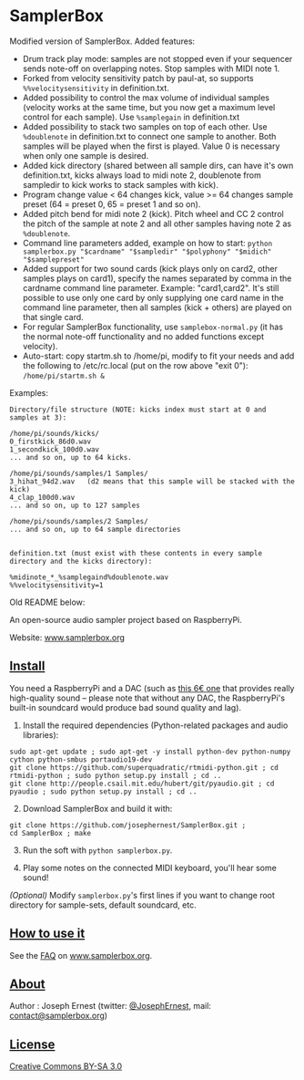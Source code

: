 SamplerBox
==========

Modified version of SamplerBox. Added features:
* Drum track play mode: samples are not stopped even if your sequencer sends note-off on overlapping notes. Stop samples with MIDI note 1.
* Forked from velocity sensitivity patch by paul-at, so supports `%%velocitysensitivity` in definition.txt.
* Added possibility to control the max volume of individual samples (velocity works at the same time, but you now get a maximum level control for each sample). Use `%samplegain` in definition.txt
* Added possibility to stack two samples on top of each other. Use `%doublenote` in definition.txt to connect one sample to another. Both samples will be played when the first is played. Value 0 is necessary when only one sample is desired.
* Added kick directory (shared between all sample dirs, can have it's own definition.txt, kicks always load to midi note 2, doublenote from sampledir to kick works to stack samples with kick).
* Program change value < 64 changes kick, value >= 64 changes sample preset (64 = preset 0, 65 = preset 1 and so on).
* Added pitch bend for midi note 2 (kick). Pitch wheel and CC 2 control the pitch of the sample at note 2 and all other samples having note 2 as `%doublenote`.
* Command line parameters added, example on how to start: `python samplerbox.py "$cardname" "$sampledir" "$polyphony" "$midich" "$samplepreset"`
* Added support for two sound cards (kick plays only on card2, other samples plays on card1), specify the names separated by comma in the cardname command line parameter. Example: "card1,card2". It's still possible to use only one card by only supplying one card name in the command line parameter, then all samples (kick + others) are played on that single card.
* For regular SamplerBox functionality, use `samplebox-normal.py` (it has the normal note-off functionality and no added functions except velocity).
* Auto-start: copy startm.sh to /home/pi, modify to fit your needs and add the following to /etc/rc.local (put on the row above "exit 0"): `/home/pi/startm.sh &`

Examples:

```
Directory/file structure (NOTE: kicks index must start at 0 and samples at 3):

/home/pi/sounds/kicks/
0_firstkick_86d0.wav
1_secondkick_100d0.wav
... and so on, up to 64 kicks.

/home/pi/sounds/samples/1 Samples/
3_hihat_94d2.wav   (d2 means that this sample will be stacked with the kick)
4_clap_100d0.wav
... and so on, up to 127 samples

/home/pi/sounds/samples/2 Samples/
... and so on, up to 64 sample directories


definition.txt (must exist with these contents in every sample directory and the kicks directory):

%midinote_*_%samplegaind%doublenote.wav
%%velocitysensitivity=1
```


Old README below:


An open-source audio sampler project based on RaspberryPi.

Website: www.samplerbox.org

[Install](#install)
----

You need a RaspberryPi and a DAC (such as [this 6€ one](http://www.ebay.fr/itm/1Pc-PCM2704-5V-Mini-USB-Alimente-Sound-Carte-DAC-decodeur-Board-pr-ordinateur-PC-/231334667385?pt=LH_DefaultDomain_71&hash=item35dc9ee479) that provides really high-quality sound – please note that without any DAC, the RaspberryPi's built-in soundcard would produce bad sound quality and lag).

1. Install the required dependencies (Python-related packages and audio libraries):

  ~~~
  sudo apt-get update ; sudo apt-get -y install python-dev python-numpy cython python-smbus portaudio19-dev
  git clone https://github.com/superquadratic/rtmidi-python.git ; cd rtmidi-python ; sudo python setup.py install ; cd .. 
  git clone http://people.csail.mit.edu/hubert/git/pyaudio.git ; cd pyaudio ; sudo python setup.py install ; cd ..
  ~~~

2. Download SamplerBox and build it with: 

  ~~~
  git clone https://github.com/josephernest/SamplerBox.git ;
  cd SamplerBox ; make 
  ~~~

3. Run the soft with `python samplerbox.py`.

4. Play some notes on the connected MIDI keyboard, you'll hear some sound!  

*(Optional)*  Modify `samplerbox.py`'s first lines if you want to change root directory for sample-sets, default soundcard, etc.

<!--  *Note:* Don't install `pyaudio` with `apt-get install python-pyaudio` since this would install version 0.2.4, that wouldn't work for this project. Version 0.2.8 or higher is required. -->

[How to use it](#howto)
----

See the [FAQ](http://www.samplerbox.org/faq) on www.samplerbox.org.


[About](#about)
----

Author : Joseph Ernest (twitter: [@JosephErnest](http:/twitter.com/JosephErnest), mail: [contact@samplerbox.org](mailto:contact@samplerbox.org))


[License](#license)
----

[Creative Commons BY-SA 3.0](http://creativecommons.org/licenses/by-sa/3.0/)
